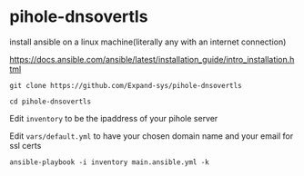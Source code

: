 # pihole-dnsovertls

install ansible on a linux machine(literally any with an internet connection)

https://docs.ansible.com/ansible/latest/installation_guide/intro_installation.html


```git clone https://github.com/Expand-sys/pihole-dnsovertls```

```cd pihole-dnsovertls```

Edit `inventory` to be the ipaddress of your pihole server

Edit `vars/default.yml` to have your chosen domain name and your email for ssl certs

```ansible-playbook -i inventory main.ansible.yml -k```
